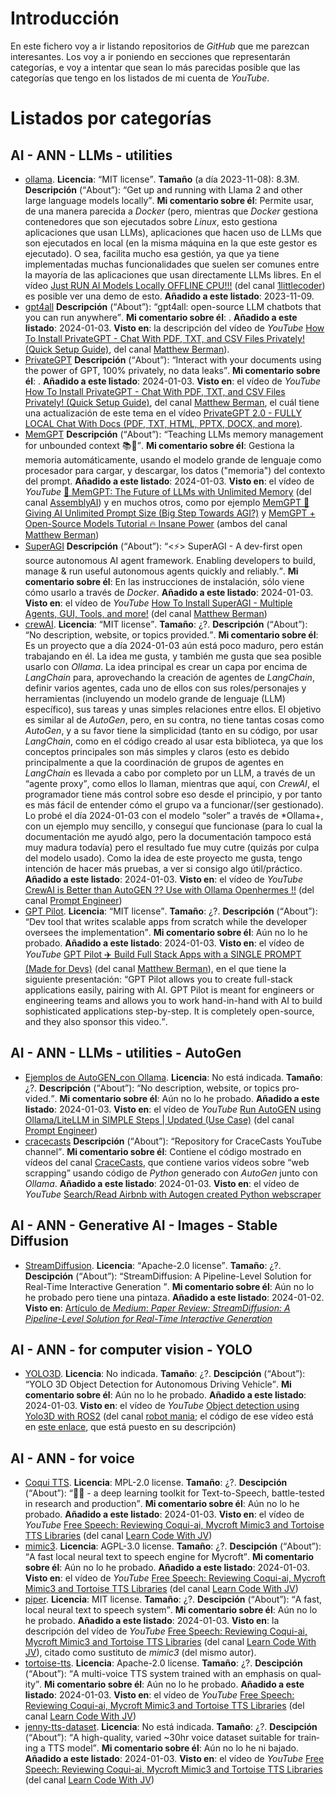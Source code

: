 # Introducción
En este fichero voy a ir listando repositorios de *GitHub* que me parezcan interesantes. Los voy a ir poniendo en secciones que representarán categorías, e voy a intentar que sean lo más parecidas posible que las categorías
que tengo en los listados de mi cuenta de *YouTube*.

# Listados por categorías

## AI - ANN - LLMs - utilities
 - [ollama](https://github.com/jmorganca/ollama). **Licencia**: <q>MIT license</q>. **Tamaño** (a día 2023-11-08): 8.3M.
   **Descripción** (<q lang="en">About</q>): <q lang="en">Get up and running with Llama 2 and other large language models locally</q>.
   **Mi comentario sobre él**: Permite usar, de una manera parecida a *Docker* (pero, mientras que *Docker* gestiona contenedores que son ejecutados sobre *Linux*, esto gestiona aplicaciones que usan LLMs), aplicaciones
   que hacen uso de LLMs que son ejecutados en local (en la misma máquina en la que este gestor es ejecutado). O sea, facilita mucho esa gestión, ya que ya tiene implementadas muchas funcionalidades que suelen ser comunes
   entre la mayoría de las aplicaciones que usan directamente LLMs libres. En el vídeo [Just RUN AI Models Locally OFFLINE CPU!!!](https://www.youtube.com/watch?v=C0GmAmyhVxM) (del canal
   [1littlecoder](https://www.youtube.com/@1littlecoder)) es posible ver una demo de esto.
   **Añadido a este listado**: 2023-11-09.
 - [gpt4all](https://github.com/nomic-ai/gpt4all)
   **Descripción** (<q lang="en">About</q>): <q lang="en">gpt4all: open-source LLM chatbots that you can run anywhere</q>.
   **Mi comentario sobre él**: .
   **Añadido a este listado**: 2024-01-03. **Visto en**: la descripción del vídeo de *YouTube* [How To Install PrivateGPT - Chat With PDF, TXT, and CSV Files Privately! (Quick Setup Guide)](https://www.youtube.com/watch?v=jxSPx1bfl2M), del canal [Matthew Berman](https://www.youtube.com/@matthew_berman)).
 - [PrivateGPT](https://github.com/imartinez/privateGPT)
   **Descripción** (<q lang="en">About</q>): <q lang="en">Interact with your documents using the power of GPT, 100% privately, no data leaks</q>.
   **Mi comentario sobre él**: .
   **Añadido a este listado**: 2024-01-03. **Visto en**: el vídeo de *YouTube* [How To Install PrivateGPT - Chat With PDF, TXT, and CSV Files Privately! (Quick Setup Guide)](https://www.youtube.com/watch?v=jxSPx1bfl2M), del canal [Matthew Berman](https://www.youtube.com/@matthew_berman), el cuál tiene una actualización de este tema en el vídeo [PrivateGPT 2.0 - FULLY LOCAL Chat With Docs (PDF, TXT, HTML, PPTX, DOCX, and more)](https://www.youtube.com/watch?v=XFiof0V3nhA).
 - [MemGPT](https://github.com/cpacker/MemGPT)
   **Descripción** (<q lang="en">About</q>): <q lang="en">Teaching LLMs memory management for unbounded context 📚🦙</q>.
   **Mi comentario sobre él**: Gestiona la memoria automáticamente, usando el modelo grande de lenguaje como procesador para cargar, y descargar, los datos ("memoria") del contexto del prompt.
   **Añadido a este listado**: 2024-01-03. **Visto en**: el vídeo de *YouTube* [🔮 MemGPT: The Future of LLMs with Unlimited Memory](https://www.youtube.com/watch?v=FS7rEdsu7SE)
   (del canal [AssemblyAI](https://www.youtube.com/@AssemblyAI)) y en muchos otros, como por ejemplo
   [MemGPT 🧠 Giving AI Unlimited Prompt Size (Big Step Towards AGI?)](https://www.youtube.com/watch?v=QQ2QOPWZKVc) y
   [MemGPT + Open-Source Models Tutorial 🔥 Insane Power](https://www.youtube.com/watch?v=QCdQe8CdWV0) (ambos del canal [Matthew Berman](https://www.youtube.com/@matthew_berman))
 - [SuperAGI](https://github.com/TransformerOptimus/SuperAGI)
   **Descripción** (<q lang="en">About</q>): <q lang="en"><⚡️> SuperAGI - A dev-first open source autonomous AI agent framework. Enabling developers to build, manage & run useful autonomous agents quickly and reliably.</q>.
   **Mi comentario sobre él**: En las instrucciones de instalación, sólo viene cómo usarlo a través de *Docker*.
   **Añadido a este listado**: 2024-01-03. **Visto en**: el vídeo de *YouTube* [How To Install SuperAGI - Multiple Agents, GUI, Tools, and more!](https://www.youtube.com/watch?v=Unj5NLNTkLY)
   (del canal [Matthew Berman](https://www.youtube.com/@matthew_berman))
 - [crewAI](https://github.com/joaomdmoura/crewAI). **Licencia**: <q>MIT license</q>. **Tamaño**: ¿?.
   **Descripción** (<q lang="en">About</q>): <q lang="en">No description, website, or topics provided.</q>.
   **Mi comentario sobre él**: Es un proyecto que a día 2024-01-03 aún está poco maduro, pero están trabajando en él. La idea me gusta, y también me gusta que
                               sea posible usarlo con *Ollama*. La idea principal es crear un capa por encima de *LangChain* para, aprovechando la creación de
                               agentes de *LangChain*, definir varios agentes, cada uno de ellos con sus roles/personajes y herramientas (incluyendo un modelo
                               grande de lenguaje (LLM) específico), sus tareas y unas simples relaciones entre ellos. El objetivo es similar al de *AutoGen*,
                               pero, en su contra, no tiene tantas cosas como *AutoGen*, y a su favor tiene la simplicidad (tanto en su código, por usar
                               *LangChain*, como en el código creado al usar esta biblioteca, ya que los conceptos principales son más simples y claros (esto
                               es debido principalmente a que la coordinación de grupos de agentes en *LangChain* es llevada a cabo por completo por un LLM,
                               a través de un <q>agente proxy</q>, como ellos lo llaman, mientras que aquí, con *CrewAI*, el programador tiene más control sobre
                               eso desde el principio, y por tanto es más fácil de entender cómo el grupo va a funcionar/(ser gestionado). Lo probé el día
                               2024-01-03 con el modelo <q>soler</q> a través de *Ollama+, con un ejemplo muy sencillo, y conseguí que funcionase (para lo cual
                               la documentación me ayudó algo, pero la documentación tampoco está muy madura todavía) pero el resultado fue muy cutre (quizás
                               por culpa del modelo usado). Como la idea de este proyecto me gusta, tengo intención de hacer más pruebas, a ver si consigo algo
                               útil/práctico.
   **Añadido a este listado**: 2024-01-03.
   **Visto en**: el vídeo de *YouTube* [CrewAI is Better than AutoGEN ?? Use with Ollama Openhermes !!](https://www.youtube.com/watch?v=GKr5URJvNDQ)
                 (del canal [Prompt Engineer](https://www.youtube.com/@PromptEngineer48))
 - [GPT Pilot](https://github.com/Pythagora-io/gpt-pilot). **Licencia**: <q>MIT license</q>. **Tamaño**: ¿?.
   **Descripción** (<q lang="en">About</q>): <q lang="en">Dev tool that writes scalable apps from scratch while the developer oversees the implementation</q>.
   **Mi comentario sobre él**: Aún no lo he probado.
   **Añadido a este listado**: 2024-01-03.
   **Visto en**: el vídeo de *YouTube* [GPT Pilot ✈️ Build Full Stack Apps with a SINGLE PROMPT (Made for Devs)](https://www.youtube.com/watch?v=iwLe6UWyaS4)
                 (del canal [Matthew Berman](https://www.youtube.com/@matthew_berman)), en el que tiene la siguiente presentación: <q>GPT Pilot allows you to
                 create full-stack applications easily, pairing with AI. GPT Pilot is meant for engineers or engineering teams and allows you to work
                 hand-in-hand with AI to build sophisticated applications step-by-step. It is completely open-source, and they also sponsor this video.</q>.

## AI - ANN - LLMs - utilities - AutoGen
 - [Ejemplos de AutoGEN_con Ollama](https://github.com/PromptEngineer48/AutoGEN_Ollama). **Licencia**: No está indicada. **Tamaño**: ¿?.
   **Descripción** (<q lang="en">About</q>): <q lang="en">No description, website, or topics provided.</q>.
   **Mi comentario sobre él**: Aún no lo he probado.
   **Añadido a este listado**: 2024-01-03.
   **Visto en**: el vídeo de *YouTube* [Run AutoGEN using Ollama/LiteLLM in SIMPLE Steps | Updated (Use Case)](https://www.youtube.com/watch?v=gx6X5XJ8uH4)
                 (del canal [Prompt Engineer](https://www.youtube.com/@PromptEngineer48))
 - [cracecasts](https://github.com/jaredcrace/cracecasts)
   **Descripción** (<q lang="en">About</q>): <q lang="en">Repository for CraceCasts YouTube channel</q>.
   **Mi comentario sobre él**: Contiene el código mostrado en vídeos del canal [CraceCasts](https://www.youtube.com/@CraceCasts), que contiene varios vídeos sobre <q lang="en">web scrapping</q>
                               usando código de *Python* generado con *AutoGen* junto con *Ollama*.
   **Añadido a este listado**: 2024-01-03. **Visto en**: el vídeo de *YouTube* [Search/Read Airbnb with Autogen created Python webscraper](https://www.youtube.com/watch?v=FS7rEdsu7SE)

## AI - ANN - Generative AI - Images - Stable Diffusion
 - [StreamDiffusion](https://github.com/cumulo-autumn/StreamDiffusion). **Licencia**: <q>Apache-2.0 license</q>. **Tamaño**: ¿?.
   **Descipción** (<q lang="en">About</q>): <q lang="en">StreamDiffusion: A Pipeline-Level Solution for Real-Time Interactive Generation </q>.
   **Mi comentario sobre él**: Aún no lo he probado pero tiene una pintaza.
   **Añadido a este listado**: 2024-01-02. **Visto en**: [Artículo de *Medium*: *Paper Review: StreamDiffusion: A Pipeline-Level Solution for Real-Time Interactive Generation*](https://artgor.medium.com/paper-review-streamdiffusion-a-pipeline-level-solution-for-real-time-interactive-generation-849d6481259a)

## AI - ANN - for computer vision - YOLO
 - [YOLO3D](https://github.com/ruhyadi/YOLO3D). **Licencia**: No indicada. **Tamaño**: ¿?.
   **Descipción** (<q lang="en">About</q>): <q lang="en">YOLO 3D Object Detection for Autonomous Driving Vehicle</q>.
   **Mi comentario sobre él**: Aún no lo he probado.
   **Añadido a este listado**: 2024-01-03.
   **Visto en**: el vídeo de *YouTube* [Object detection using Yolo3D with ROS2](https://www.youtube.com/watch?v=KTCtTLwJXP0)
                 (del canal [robot mania](https://www.youtube.com/@robotmania8896); el código de ese vídeo está en
                 [este enlace](https://drive.google.com/drive/folders/1SyyDtQC7LpSIld-jmtkI1qXXDnLNDg6w), que está puesto en su descripción)

## AI - ANN - for voice
 - [Coqui TTS](https://github.com/coqui-ai/TTS). **Licencia**: MPL-2.0 license. **Tamaño**: ¿?.
   **Descipción** (<q lang="en">About</q>): <q lang="en">🐸💬 - a deep learning toolkit for Text-to-Speech, battle-tested in research and production</q>.
   **Mi comentario sobre él**: Aún no lo he probado.
   **Añadido a este listado**: 2024-01-03.
   **Visto en**: el vídeo de *YouTube* [Free Speech: Reviewing Coqui-ai, Mycroft Mimic3 and Tortoise TTS Libraries](https://www.youtube.com/watch?v=JZWeYbtCisk)
                 (del canal [Learn Code With JV](https://www.youtube.com/@LearnCodeWithJV))
 - [mimic3](https://github.com/MycroftAI/mimic3). **Licencia**: AGPL-3.0 license. **Tamaño**: ¿?.
   **Descipción** (<q lang="en">About</q>): <q lang="en">A fast local neural text to speech engine for Mycroft</q>.
   **Mi comentario sobre él**: Aún no lo he probado.
   **Añadido a este listado**: 2024-01-03.
   **Visto en**: el vídeo de *YouTube* [Free Speech: Reviewing Coqui-ai, Mycroft Mimic3 and Tortoise TTS Libraries](https://www.youtube.com/watch?v=JZWeYbtCisk)
                 (del canal [Learn Code With JV](https://www.youtube.com/@LearnCodeWithJV))
 - [piper](https://github.com/rhasspy/piper). **Licencia**: MIT license. **Tamaño**: ¿?.
   **Descipción** (<q lang="en">About</q>): <q lang="en">A fast, local neural text to speech system</q>.
   **Mi comentario sobre él**: Aún no lo he probado.
   **Añadido a este listado**: 2024-01-03.
   **Visto en**: la descripción del vídeo de *YouTube* [Free Speech: Reviewing Coqui-ai, Mycroft Mimic3 and Tortoise TTS Libraries](https://www.youtube.com/watch?v=JZWeYbtCisk)
                 (del canal [Learn Code With JV](https://www.youtube.com/@LearnCodeWithJV)), citado como sustituto de *mimic3* (del mismo autor).
 - [tortoise-tts](https://github.com/neonbjb/tortoise-tts). **Licencia**: Apache-2.0 license. **Tamaño**: ¿?.
   **Descipción** (<q lang="en">About</q>): <q lang="en">A multi-voice TTS system trained with an emphasis on quality</q>.
   **Mi comentario sobre él**: Aún no lo he probado.
   **Añadido a este listado**: 2024-01-03.
   **Visto en**: el vídeo de *YouTube* [Free Speech: Reviewing Coqui-ai, Mycroft Mimic3 and Tortoise TTS Libraries](https://www.youtube.com/watch?v=JZWeYbtCisk)
                 (del canal [Learn Code With JV](https://www.youtube.com/@LearnCodeWithJV))
 - [jenny-tts-dataset](https://github.com/dioco-group/jenny-tts-dataset). **Licencia**: No está indicada. **Tamaño**: ¿?.
   **Descipción** (<q lang="en">About</q>): <q lang="en">A high-quality, varied ~30hr voice dataset suitable for training a TTS model</q>.
   **Mi comentario sobre él**: Aún no lo he ni bajado.
   **Añadido a este listado**: 2024-01-03.
   **Visto en**: el vídeo de *YouTube* [Free Speech: Reviewing Coqui-ai, Mycroft Mimic3 and Tortoise TTS Libraries](https://www.youtube.com/watch?v=JZWeYbtCisk)
                 (del canal [Learn Code With JV](https://www.youtube.com/@LearnCodeWithJV))
   
